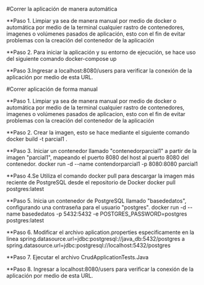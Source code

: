 
#Correr la aplicación de manera automática

**Paso 1.
Limpiar ya sea de manera manual por medio de docker o automática por medio de la terminal cualquier rastro de contenedores, imagenes o volúmenes pasados de aplicación, esto con el fin de evitar problemas con la creación del contenedor de la aplicación 

**Paso 2. Para iniciar la aplicación y su entorno de ejecución, se hace uso del siguiente comando 
docker-compose up

**Paso 3.Ingresar a localhost:8080/users para verificar la conexión de la aplicación por medio de esta URL.



#Correr aplicación de forma manual

**Paso 1.
Limpiar ya sea de manera manual por medio de docker o automática por medio de la terminal cualquier rastro de contenedores, imagenes o volúmenes pasados de aplicacion, esto con el fin de evitar problemas con la creación del contenedor de la aplicación

**Paso 2. Crear la imagen, esto se hace mediante el siguiente comando
docker build -t parcial1 .

**Paso 3. Iniciar un contenedor llamado "contenedorparcial1" a partir de la imagen "parcial1", mapeando el puerto 8080 del host al puerto 8080 del contenedor.
docker run -d --name contendorparcial1 -p 8080:8080 parcial1

**Paso 4.Se Utiliza el comando docker pull para descargar la imagen más reciente de PostgreSQL desde el repositorio de Docker
docker pull postgres:latest

**Paso 5.
Inicia un contenedor de PostgreSQL llamado "basededatos", configurando una contraseña para el usuario "postgres".
docker run -d --name basededatos -p 5432:5432 -e POSTGRES_PASSWORD=postgres postgres:latest

**Paso 6.
Modificar el archivo aplication.properties especificamente en la linea spring.datasource.url=jdbc:postgresql://java_db:5432/postgres
a 
spring.datasource.url=jdbc:postgresql://localhost:5432/postgres

**Paso 7.
Ejecutar el archivo CrudApplicationTests.Java

**Paso 8.
Ingresar a localhost:8080/users para verificar la conexión de la aplicación por medio de esta URL.
